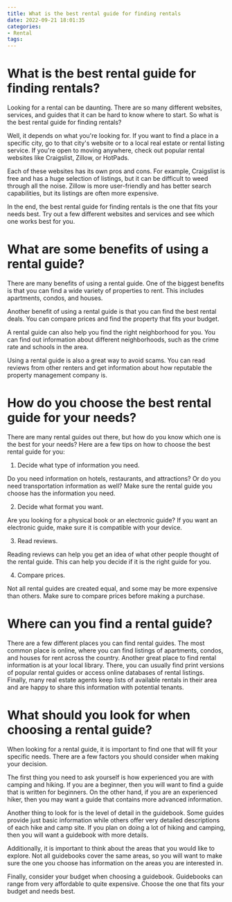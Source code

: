 ```yaml
---
title: What is the best rental guide for finding rentals
date: 2022-09-21 18:01:35
categories:
- Rental
tags:
---
```



#  What is the best rental guide for finding rentals?

Looking for a rental can be daunting. There are so many different websites, services, and guides that it can be hard to know where to start. So what is the best rental guide for finding rentals?

Well, it depends on what you're looking for. If you want to find a place in a specific city, go to that city's website or to a local real estate or rental listing service. If you're open to moving anywhere, check out popular rental websites like Craigslist, Zillow, or HotPads.

Each of these websites has its own pros and cons. For example, Craigslist is free and has a huge selection of listings, but it can be difficult to weed through all the noise. Zillow is more user-friendly and has better search capabilities, but its listings are often more expensive.

In the end, the best rental guide for finding rentals is the one that fits your needs best. Try out a few different websites and services and see which one works best for you.

#  What are some benefits of using a rental guide?

There are many benefits of using a rental guide. One of the biggest benefits is that you can find a wide variety of properties to rent. This includes apartments, condos, and houses.

Another benefit of using a rental guide is that you can find the best rental deals. You can compare prices and find the property that fits your budget.

A rental guide can also help you find the right neighborhood for you. You can find out information about different neighborhoods, such as the crime rate and schools in the area.

Using a rental guide is also a great way to avoid scams. You can read reviews from other renters and get information about how reputable the property management company is.

#  How do you choose the best rental guide for your needs?

There are many rental guides out there, but how do you know which one is the best for your needs? Here are a few tips on how to choose the best rental guide for you:

1. Decide what type of information you need.

Do you need information on hotels, restaurants, and attractions? Or do you need transportation information as well? Make sure the rental guide you choose has the information you need.

2. Decide what format you want.

Are you looking for a physical book or an electronic guide? If you want an electronic guide, make sure it is compatible with your device.

3. Read reviews.

Reading reviews can help you get an idea of what other people thought of the rental guide. This can help you decide if it is the right guide for you.

4. Compare prices.

Not all rental guides are created equal, and some may be more expensive than others. Make sure to compare prices before making a purchase.

#  Where can you find a rental guide?

There are a few different places you can find rental guides. The most common place is online, where you can find listings of apartments, condos, and houses for rent across the country. Another great place to find rental information is at your local library. There, you can usually find print versions of popular rental guides or access online databases of rental listings. Finally, many real estate agents keep lists of available rentals in their area and are happy to share this information with potential tenants.

#  What should you look for when choosing a rental guide?

When looking for a rental guide, it is important to find one that will fit your specific needs. There are a few factors you should consider when making your decision.

The first thing you need to ask yourself is how experienced you are with camping and hiking. If you are a beginner, then you will want to find a guide that is written for beginners. On the other hand, if you are an experienced hiker, then you may want a guide that contains more advanced information.

Another thing to look for is the level of detail in the guidebook. Some guides provide just basic information while others offer very detailed descriptions of each hike and camp site. If you plan on doing a lot of hiking and camping, then you will want a guidebook with more details. 

Additionally, it is important to think about the areas that you would like to explore. Not all guidebooks cover the same areas, so you will want to make sure the one you choose has information on the areas you are interested in.

Finally, consider your budget when choosing a guidebook. Guidebooks can range from very affordable to quite expensive. Choose the one that fits your budget and needs best.
